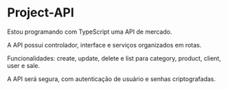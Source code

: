 # Project-API
Estou programando com TypeScript uma API de mercado.

A API possui controlador, interface e serviços organizados em rotas. 

Funcionalidades: create, update, delete e list para category, product, client, user e sale.

A API será segura, com autenticação de usuário e senhas criptografadas.
